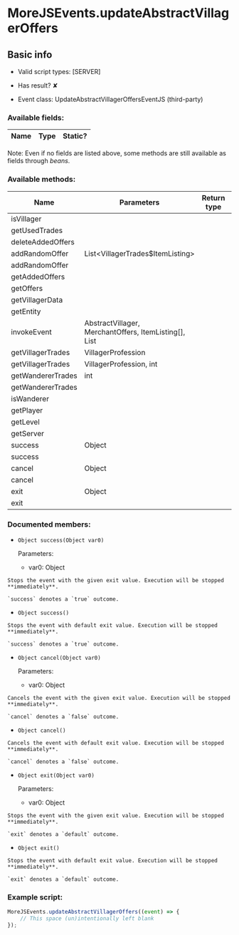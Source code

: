 # MoreJSEvents.updateAbstractVillagerOffers

## Basic info

- Valid script types: [SERVER]

- Has result? ✘

- Event class: UpdateAbstractVillagerOffersEventJS (third-party)

### Available fields:

| Name | Type | Static? |
| ---- | ---- | ------- |

Note: Even if no fields are listed above, some methods are still available as fields through *beans*.

### Available methods:

| Name | Parameters | Return type | Static? |
| ---- | ---------- | ----------- | ------- |
| isVillager |  |  | boolean | ✘ |
| getUsedTrades |  |  | List<VillagerTrades$ItemListing> | ✘ |
| deleteAddedOffers |  |  | void | ✘ |
| addRandomOffer | List<VillagerTrades$ItemListing> |  | MerchantOffer | ✘ |
| addRandomOffer |  |  | MerchantOffer | ✘ |
| getAddedOffers |  |  | Collection<MerchantOffer> | ✘ |
| getOffers |  |  | MerchantOffers | ✘ |
| getVillagerData |  |  | VillagerData | ✘ |
| getEntity |  |  | Entity | ✘ |
| invokeEvent | AbstractVillager, MerchantOffers, ItemListing[], List<MerchantOffer> |  | void | ✔ |
| getVillagerTrades | VillagerProfession |  | List<VillagerTrades$ItemListing> | ✘ |
| getVillagerTrades | VillagerProfession, int |  | List<VillagerTrades$ItemListing> | ✘ |
| getWandererTrades | int |  | List<VillagerTrades$ItemListing> | ✘ |
| getWandererTrades |  |  | List<VillagerTrades$ItemListing> | ✘ |
| isWanderer |  |  | boolean | ✘ |
| getPlayer |  |  | Player | ✘ |
| getLevel |  |  | Level | ✘ |
| getServer |  |  | MinecraftServer | ✘ |
| success | Object |  | Object | ✘ |
| success |  |  | Object | ✘ |
| cancel | Object |  | Object | ✘ |
| cancel |  |  | Object | ✘ |
| exit | Object |  | Object | ✘ |
| exit |  |  | Object | ✘ |


### Documented members:

- `Object success(Object var0)`

  Parameters:
  - var0: Object

```
Stops the event with the given exit value. Execution will be stopped **immediately**.

`success` denotes a `true` outcome.
```

- `Object success()`
```
Stops the event with default exit value. Execution will be stopped **immediately**.

`success` denotes a `true` outcome.
```

- `Object cancel(Object var0)`

  Parameters:
  - var0: Object

```
Cancels the event with the given exit value. Execution will be stopped **immediately**.

`cancel` denotes a `false` outcome.
```

- `Object cancel()`
```
Cancels the event with default exit value. Execution will be stopped **immediately**.

`cancel` denotes a `false` outcome.
```

- `Object exit(Object var0)`

  Parameters:
  - var0: Object

```
Stops the event with the given exit value. Execution will be stopped **immediately**.

`exit` denotes a `default` outcome.
```

- `Object exit()`
```
Stops the event with default exit value. Execution will be stopped **immediately**.

`exit` denotes a `default` outcome.
```



### Example script:

```js
MoreJSEvents.updateAbstractVillagerOffers((event) => {
	// This space (un)intentionally left blank
});
```

